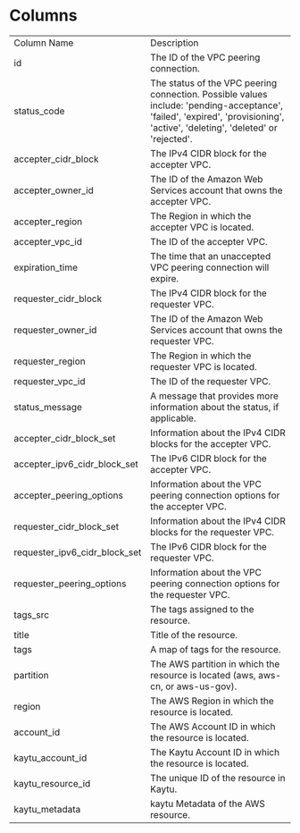 # Columns  

<table>
	<tr><td>Column Name</td><td>Description</td></tr>
	<tr><td>id</td><td>The ID of the VPC peering connection.</td></tr>
	<tr><td>status_code</td><td>The status of the VPC peering connection. Possible values include: &#39;pending-acceptance&#39;, &#39;failed&#39;, &#39;expired&#39;, &#39;provisioning&#39;, &#39;active&#39;, &#39;deleting&#39;, &#39;deleted&#39; or &#39;rejected&#39;.</td></tr>
	<tr><td>accepter_cidr_block</td><td>The IPv4 CIDR block for the accepter VPC.</td></tr>
	<tr><td>accepter_owner_id</td><td>The ID of the Amazon Web Services account that owns the accepter VPC.</td></tr>
	<tr><td>accepter_region</td><td>The Region in which the accepter VPC is located.</td></tr>
	<tr><td>accepter_vpc_id</td><td>The ID of the accepter VPC.</td></tr>
	<tr><td>expiration_time</td><td>The time that an unaccepted VPC peering connection will expire.</td></tr>
	<tr><td>requester_cidr_block</td><td>The IPv4 CIDR block for the requester VPC.</td></tr>
	<tr><td>requester_owner_id</td><td>The ID of the Amazon Web Services account that owns the requester VPC.</td></tr>
	<tr><td>requester_region</td><td>The Region in which the requester VPC is located.</td></tr>
	<tr><td>requester_vpc_id</td><td>The ID of the requester VPC.</td></tr>
	<tr><td>status_message</td><td>A message that provides more information about the status, if applicable.</td></tr>
	<tr><td>accepter_cidr_block_set</td><td>Information about the IPv4 CIDR blocks for the accepter VPC.</td></tr>
	<tr><td>accepter_ipv6_cidr_block_set</td><td>The IPv6 CIDR block for the accepter VPC.</td></tr>
	<tr><td>accepter_peering_options</td><td>Information about the VPC peering connection options for the accepter VPC.</td></tr>
	<tr><td>requester_cidr_block_set</td><td>Information about the IPv4 CIDR blocks for the requester VPC.</td></tr>
	<tr><td>requester_ipv6_cidr_block_set</td><td>The IPv6 CIDR block for the requester VPC.</td></tr>
	<tr><td>requester_peering_options</td><td>Information about the VPC peering connection options for the requester VPC.</td></tr>
	<tr><td>tags_src</td><td>The tags assigned to the resource.</td></tr>
	<tr><td>title</td><td>Title of the resource.</td></tr>
	<tr><td>tags</td><td>A map of tags for the resource.</td></tr>
	<tr><td>partition</td><td>The AWS partition in which the resource is located (aws, aws-cn, or aws-us-gov).</td></tr>
	<tr><td>region</td><td>The AWS Region in which the resource is located.</td></tr>
	<tr><td>account_id</td><td>The AWS Account ID in which the resource is located.</td></tr>
	<tr><td>kaytu_account_id</td><td>The Kaytu Account ID in which the resource is located.</td></tr>
	<tr><td>kaytu_resource_id</td><td>The unique ID of the resource in Kaytu.</td></tr>
	<tr><td>kaytu_metadata</td><td>kaytu Metadata of the AWS resource.</td></tr>
</table>